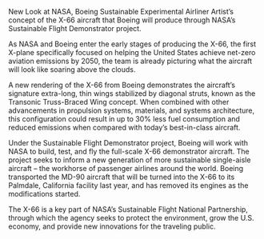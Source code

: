 New Look at NASA, Boeing Sustainable Experimental Airliner 
 Artist’s concept of the X-66 aircraft that Boeing will produce through NASA’s Sustainable Flight Demonstrator project.

As NASA and Boeing enter the early stages of producing the X-66, the first X-plane specifically focused on helping the United States achieve net-zero aviation emissions by 2050, the team is already picturing what the aircraft will look like soaring above the clouds.

A new rendering of the X-66 from Boeing demonstrates the aircraft’s signature extra-long, thin wings stabilized by diagonal struts, known as the Transonic Truss-Braced Wing concept. When combined with other advancements in propulsion systems, materials, and systems architecture, this configuration could result in up to 30% less fuel consumption and reduced emissions when compared with today’s best-in-class aircraft.

Under the Sustainable Flight Demonstrator project, Boeing will work with NASA to build, test, and fly the full-scale X-66 demonstrator aircraft. The project seeks to inform a new generation of more sustainable single-aisle aircraft – the workhorse of passenger airlines around the world. Boeing transported the MD-90 aircraft that will be turned into the X-66 to its Palmdale, California facility last year, and has removed its engines as the modifications started.

The X-66 is a key part of NASA’s Sustainable Flight National Partnership, through which the agency seeks to protect the environment, grow the U.S. economy, and provide new innovations for the traveling public.